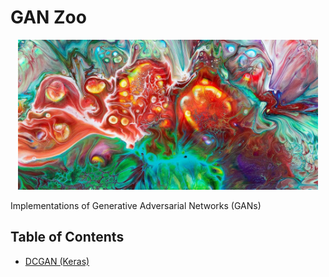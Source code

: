 # GAN Zoo

<p align="center">
    <img src="assets/main.jpg" width="480"\>
</p>

Implementations of Generative Adversarial Networks (GANs)

## Table of Contents
+ [DCGAN (Keras)](DCGAN)
